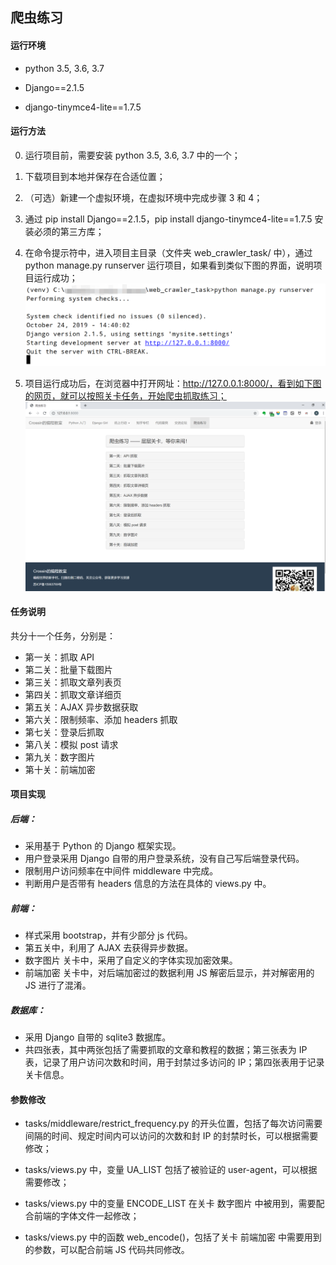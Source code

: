## 爬虫练习

#### 运行环境

* python 3.5, 3.6, 3.7

* Django==2.1.5

* django-tinymce4-lite==1.7.5

#### 运行方法
0. 运行项目前，需要安装 python 3.5, 3.6, 3.7 中的一个；
1. 下载项目到本地并保存在合适位置；
2. （可选）新建一个虚拟环境，在虚拟环境中完成步骤 3 和 4；
3. 通过 pip install Django==2.1.5，pip install django-tinymce4-lite==1.7.5 安装必须的第三方库；
4. 在命令提示符中，进入项目主目录（文件夹 web_crawler_task/ 中），通过 python manage.py runserver 运行项目，如果看到类似下图的界面，说明项目运行成功；
![Intro 1](./intro_image/intro1.png)

5. 项目运行成功后，在浏览器中打开网址：http://127.0.0.1:8000/，看到如下图的网页，就可以按照关卡任务，开始爬虫抓取练习；
![Intro 2](./intro_image/intro2.png)

#### 任务说明
共分十一个任务，分别是：

* 第一关：抓取 API
* 第二关：批量下载图片
* 第三关：抓取文章列表页
* 第四关：抓取文章详细页
* 第五关：AJAX 异步数据获取
* 第六关：限制频率、添加 headers 抓取
* 第七关：登录后抓取
* 第八关：模拟 post 请求
* 第九关：数字图片
* 第十关：前端加密

#### 项目实现

##### 后端：
* 采用基于 Python 的 Django 框架实现。
* 用户登录采用 Django 自带的用户登录系统，没有自己写后端登录代码。
* 限制用户访问频率在中间件 middleware 中完成。
* 判断用户是否带有 headers 信息的方法在具体的 views.py 中。

##### 前端：
* 样式采用 bootstrap，并有少部分 js 代码。
* 第五关中，利用了 AJAX 去获得异步数据。
* 数字图片 关卡中，采用了自定义的字体实现加密效果。
* 前端加密 关卡中，对后端加密过的数据利用 JS 解密后显示，并对解密用的 JS 进行了混淆。

##### 数据库：
* 采用 Django 自带的 sqlite3 数据库。
* 共四张表，其中两张包括了需要抓取的文章和教程的数据；第三张表为 IP 表，记录了用户访问次数和时间，用于封禁过多访问的 IP；第四张表用于记录关卡信息。

#### 参数修改

* tasks/middleware/restrict_frequency.py 的开头位置，包括了每次访问需要间隔的时间、规定时间内可以访问的次数和封 IP 的封禁时长，可以根据需要修改；

* tasks/views.py 中，变量 UA_LIST 包括了被验证的 user-agent，可以根据需要修改；

* tasks/views.py 中的变量 ENCODE_LIST 在关卡 数字图片 中被用到，需要配合前端的字体文件一起修改；

* tasks/views.py 中的函数 web_encode()，包括了关卡 前端加密 中需要用到的参数，可以配合前端 JS 代码共同修改。
